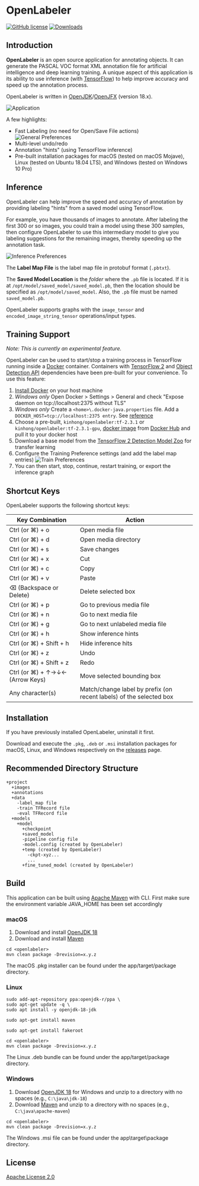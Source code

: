 # OpenLabeler
[![GitHub license](https://img.shields.io/badge/license-Apache--2.0-blue.svg)](https://raw.githubusercontent.com/kinhong/openlabeler/master/LICENSE)
[![Downloads](https://img.shields.io/badge/download-all%20releases-brightgreen.svg)](https://github.com/kinhong/openlabeler/releases/)

## Introduction

**OpenLabeler** is an open source application for annotating objects. It can generate the PASCAL VOC format XML annotation file for artificial intelligence and deep learning training. A unique aspect of this application is its ability to use inference (with [TensorFlow](https://www.tensorflow.org)) to help improve accuracy and speed up the annotation process.

OpenLabeler is written in [OpenJDK](https://openjdk.java.net)/[OpenJFX](https://openjfx.io) (version 18.x).

![Application](assets/app.png)

A few highlights:

* Fast Labeling (no need for Open/Save File actions)
![General Preferences](assets/pref-general.png)
* Multi-level undo/redo
* Annotation "hints" (using TensorFlow inference) 
* Pre-built installation packages for macOS (tested on macOS Mojave), Linux (tested on Ubuntu 18.04 LTS), and Windows (tested on Windows 10 Pro)

## Inference

OpenLabeler can help improve the speed and accuracy of annotation by providing labeling "hints" from a saved model using TensorFlow.

For example, you have thousands of images to annotate. After labeling the first 300 or so images, you could train a model using these 300 samples, then configure OpenLabeler to use this intermediary model to give you labeling suggestions for the remaining images, thereby speeding up the annotation task.

![Inference Preferences](assets/pref-inference.png)

The **Label Map File** is the label map file in protobuf format (`.pbtxt`).

The **Saved Model Location** is the *folder* where the `.pb` file is located. If it is at `/opt/model/saved_model/saved_model.pb`, then the location should be specified as `/opt/model/saved_model`. Also, the `.pb` file must be named `saved_model.pb`.

OpenLabeler supports graphs with the `image_tensor` and `encoded_image_string_tensor` operations/input types.

## Training Support

*Note: This is currently an experimental feature.*

OpenLabeler can be used to start/stop a training process in TensorFlow running inside a [Docker](https://www.docker.com) container. Containers with [TensorFlow 2](https://www.tensorflow.org/install/docker) and [Object Detection API](https://github.com/tensorflow/models/tree/master/research/object_detection) dependencies have been pre-built for your convenience. To use this feature:

1. [Install Docker](https://docs.docker.com/install) on your host machine
2. *Windows only* Open Docker > Settings > General and check "Expose daemon on tcp://localhost:2375 without TLS"
3. *Windows only* Create a `<home>\.docker-java.properties` file. Add a `DOCKER_HOST=tcp://localhost:2375 entry`. See [reference](https://github.com/docker-java/docker-java)
4. Choose a pre-built, `kinhong/openlabeler:tf-2.3.1` or `kinhong/openlabeler:tf-2.3.1-gpu`, [docker image](https://cloud.docker.com/repository/docker/kinhong/openlabeler/tags) from [Docker Hub](https://hub.docker.com/) and pull it to your docker host
5. Download a base model from the [TensorFlow 2 Detection Model Zoo](https://github.com/tensorflow/models/blob/master/research/object_detection/g3doc/tf2_detection_zoo.md) for transfer learning
6. Configure the Training Preference settings (and add the label map entries)
![Train Preferences](assets/pref-train.png)
7. You can then start, stop, continue, restart training, or export the inference graph

## Shortcut Keys

OpenLabeler supports the following shortcut keys:

| Key Combination  | Action
| ------------- | -------------
| Ctrl (or ⌘) + o | Open media file
| Ctrl (or ⌘) + d | Open media directory
| Ctrl (or ⌘) + s | Save changes
| Ctrl (or ⌘) + x | Cut
| Ctrl (or ⌘) + c | Copy
| Ctrl (or ⌘) + v | Paste
| ⌫ (Backspace or Delete)  | Delete selected box
| Ctrl (or ⌘) + p | Go to previous media file
| Ctrl (or ⌘) + n | Go to next media file
| Ctrl (or ⌘) + g | Go to next unlabeled media file
| Ctrl (or ⌘) + h | Show inference hints
| Ctrl (or ⌘) + Shift + h | Hide inference hits
| Ctrl (or ⌘) + z | Undo
| Ctrl (or ⌘) + Shift + z | Redo
| Ctrl (or ⌘) + ↑→↓← (Arrow Keys) | Move selected bounding box  
| Any character(s) | Match/change label by prefix (on recent labels) of the selected box 


## Installation

If you have previously installed OpenLabeler, uninstall it first.

Download and execute the `.pkg`, `.deb` or `.msi` installation packages for macOS, Linux, and Windows respectively on the [releases](https://github.com/kinhong/OpenLabeler/releases) page.

## Recommended Directory Structure
```
+project
  +images
  +annotations
  +data
    -label_map file
    -train TFRecord file
    -eval TFRecord file
  +models
    +model
      +checkpoint
      +saved_model
      -pipeline config file
      -model.config (created by OpenLabeler)
      +temp (created by OpenLabeler)
        -ckpt-xyz...
        ...
      +fine_tuned_model (created by OpenLabeler)
```
 
## Build

This application can be built using [Apache Maven](https://maven.apache.org) with CLI.
First make sure the environment variable JAVA_HOME has been set accordingly

### macOS

1. Download and install [OpenJDK 18](http://jdk.java.net/18)
2. Download and install [Maven](https://maven.apache.org/install.html)
```
cd <openlabeler>
mvn clean package -Drevision=x.y.z
```
The macOS .pkg installer can be found under the app/target/package directory.

### Linux
```
sudo add-apt-repository ppa:openjdk-r/ppa \
sudo apt-get update -q \
sudo apt install -y openjdk-18-jdk

sudo apt-get install maven

sudo apt-get install fakeroot

cd <openlabeler>
mvn clean package -Drevision=x.y.z
```
The Linux .deb bundle can be found under the app/target/package directory.

### Windows

1. Download [OpenJDK 18](http://jdk.java.net/18/) for Windows and unzip to a directory with no spaces (e.g., `C:\java\jdk-18`)
2. Download [Maven](https://maven.apache.org/download.cgi) and unzip to a directory with no spaces (e.g., `C:\java\apache-maven`)

```DOS .bat
cd <openlabeler>
mvn clean package -Drevision=x.y.z
```

The Windows .msi file can be found under the app\target\package directory.

## License

[Apache License 2.0](LICENSE.md)
